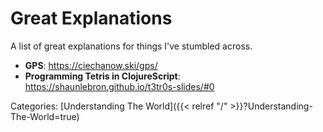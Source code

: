 # Great Explanations

A list of great explanations for things I've stumbled across.

 - **GPS**: https://ciechanow.ski/gps/
 - **Programming Tetris in ClojureScript**: https://shaunlebron.github.io/t3tr0s-slides/#0

Categories: [Understanding The World]({{< relref "/" >}}?Understanding-The-World=true)